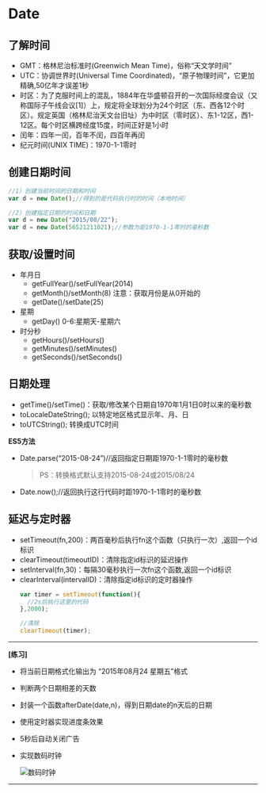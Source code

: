 # Date

## 了解时间
- GMT：格林尼治标准时(Greenwich Mean Time)，俗称“天文学时间”
- UTC：协调世界时(Universal Time Coordinated)，“原子物理时间”，它更加精确,50亿年才误差1秒
- 时区：为了克服时间上的混乱，1884年在华盛顿召开的一次国际经度会议（又称国际子午线会议[1]）上，规定将全球划分为24个时区（东、西各12个时区）。规定英国（格林尼治天文台旧址）为中时区（零时区）、东1-12区，西1-12区。每个时区横跨经度15度，时间正好是1小时
- 闰年：四年一闰，百年不闰，四百年再闰
- 纪元时间(UNIX TIME)：1970-1-1零时

## 创建日期时间
```javascript
//1）创建当前时间的日期和时间
var d = new Date();//得到的是代码执行时的时间（本地时间）

//2）创建指定日期的时间和日期
var d = new Date("2015/08/22");
var d = new Date(56521211021);//参数为距1970-1-1零时的毫秒数
```
## 获取/设置时间
- 年月日
  + getFullYear()/setFullYear(2014)
  + getMonth()/setMonth(8) 注意：获取月份是从0开始的
  + getDate()/setDate(25)
- 星期
  + getDay() 0-6:星期天-星期六
- 时分秒
  + getHours()/setHours()
  + getMinutes()/setMinutes()
  + getSeconds()/setSeconds()

## 日期处理
- getTime()/setTime()：获取/修改某个日期自1970年1月1日0时以来的毫秒数
- toLocaleDateString(); 以特定地区格式显示年、月、日
- toUTCString(); 转换成UTC时间

**ES5方法**

- Date.parse(“2015-08-24”)//返回指定日期距1970-1-1零时的毫秒数
  > PS：转换格式默认支持2015-08-24或2015/08/24

- Date.now();//返回执行这行代码时距1970-1-1零时的毫秒数

## 延迟与定时器
- setTimeout(fn,200)：两百毫秒后执行fn这个函数（只执行一次）,返回一个id标识
- clearTimeout(timeoutID)：清除指定id标识的延迟操作
- setInterval(fn,30)：每隔30毫秒执行一次fn这个函数,返回一个id标识
- clearInterval(intervalID)：清除指定id标识的定时器操作
  ```javascript
  var timer = setTimeout(function(){
    //2s后执行这里的代码
  },2000);

  //清除
  clearTimeout(timer);
  ```
---
**[练习]**
- 将当前日期格式化输出为 “2015年08月24 星期五”格式
- 判断两个日期相差的天数
- 封装一个函数afterDate(date,n)，得到日期date的n天后的日期
- 使用定时器实现进度条效果
- 5秒后自动关闭广告
- 实现数码时钟

  ![数码时钟](https://img-blog.csdnimg.cn/20200311221932153.png)
---